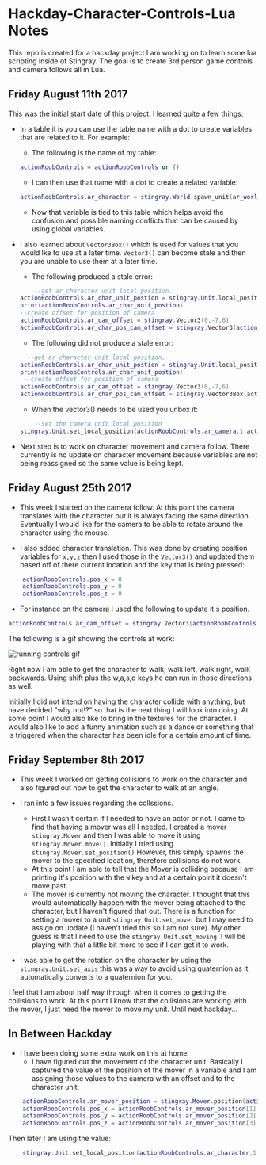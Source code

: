 # Hackday-Character-Controls-Lua Notes
This repo is created for a hackday project I am working on to learn some lua scripting inside of Stingray. The goal is to create 3rd person game controls and camera follows all in Lua.

## Friday August 11th 2017
 
This was the initial start date of this project. I learned quite a few things:

* In a table it is you can use the table name with a dot to create variables that are related to it. For example:
    * The following is the name of my table:
    ```lua
    actionRoobControls = actionRoobControls or {}
    ```


    * I can then use that name with a dot to create a related variable:
    ```lua
    actionRoobControls.ar_character = stingray.World.spawn_unit(ar_world, "content/models/character/actionRoob/actionRoobStingrayScale", stingray.Vector3(0,0,0))
    ```

    * Now that variable is tied to this table which helps avoid the confusion and possible naming conflicts that can be caused by using global variables.

* I also learned about `Vector3Box()` which is used for values that you would lke to use at a later time. `Vector3()` can become stale and then you are unable to use them at a later time.
    * The following produced a stale error:
    ```lua
        --get ar_character unit local position.
    actionRoobControls.ar_char_unit_postion = stingray.Unit.local_position(actionRoobControls.ar_character,1)
    print(actionRoobControls.ar_char_unit_postion)
    --create offset for position of camera
    actionRoobControls.ar_cam_offset = stingray.Vector3(0,-7,6)
    actionRoobControls.ar_char_pos_cam_offset = stingray.Vector3(actionRoobControls.ar_char_unit_postion + actionRoobControls.ar_cam_offset)
    ```
    * The following did not produce a stale error:
    ```lua
      --get ar_character unit local position.
    actionRoobControls.ar_char_unit_postion = stingray.Unit.local_position(actionRoobControls.ar_character,1)
    print(actionRoobControls.ar_char_unit_postion)
     --create offset for position of camera
    actionRoobControls.ar_cam_offset = stingray.Vector3(0,-7,6)
    actionRoobControls.ar_char_pos_cam_offset = stingray.Vector3Box(actionRoobControls.ar_char_unit_postion + actionRoobControls.ar_cam_offset)
    ```
    * When the vector3() needs to be used you unbox it:
    ```lua
        --set the camera unit local position
    stingray.Unit.set_local_position(actionRoobControls.ar_camera,1,actionRoobControls.ar_char_pos_cam_offset:unbox())
    ```
* Next step is to work on character movement and camera follow. There currently is no update on character movement because variables are not being reassigned so the same value is being kept.

## Friday August 25th 2017

* This week I started on the camera follow. At this point the camera translates with the character but it is always facing the same direction. Eventually I would like for the camera to be able to rotate around the character using the mouse.

* I also added character translation. This was done by creating position variables for `x,y,z` then I used those in the `Vector3()` and updated them based off of there current location and the key that is being pressed:
```lua
    actionRoobControls.pos_x = 0
    actionRoobControls.pos_y = 0
    actionRoobControls.pos_z = 0
```
* For instance on the camera I used the following to update it's position.

```lua
actionRoobControls.ar_cam_offset = stingray.Vector3(actionRoobControls.pos_x,actionRoobControls.pos_y -7,actionRoobControls.pos_z +6)
```
The following is a gif showing the controls at work:

![running controls gif][logo]

[logo]: https://github.com/santosd/Hackday-Character-Controls-Lua/blob/master/images/gifs/LUA_animControllerHackday01.gif "Logo Title Text 2"

Right now I am able to get the character to walk, walk left, walk right, walk backwards. Using shift plus the w,a,s,d keys he can run in those directions as well.

Initially I did not intend on having the character collide with anything, but have decided "why not!?" so that is the next thing I will look into doing. At some point I would also like to bring in the textures for the character. I would also like to add a funny animation such as a dance or something that is triggered when the character has been idle for a certain amount of time.

## Friday September 8th 2017

* This week I worked on getting collisions to work on the character and also figured out how to get the character to walk at an angle.

* I ran into a few issues regarding the collssions.
    * First I wasn't certain if I needed to have an actor or not. I came to find that having a mover was all I needed. I created a mover `stingray.Mover` and then I was able to move it using `stingray.Mover.move()`. Initially I tried using `stingray.Mover.set_position()` However, this simply spawns the mover to the specified location, therefore collisions do not work.
    * At this point I am able to tell that the Mover is colliding because I am printing it's position with the `W` key and at a certain point it doesn't move past.
    * The mover is currently not moving the character. I thought that this would automatically happen with the mover being attached to the character, but I haven't figured that out. There is a function for setting a mover to a unit `stingray.Unit.set_mover` but I may need to assign on update (I haven't tried this so I am not sure). My other guess is that I need to use the `stingray.Unit.set_moving`. I will be playing with that a little bit more to see if I can get it to work.

* I was able to get the rotation on the character by using the `stingray.Unit.set_axis` this was a way to avoid using quaternion as it automatically converts to a quaternion for you.

I feel that I am about half way through when it comes to getting the collisions to work. At this point I know that the collisions are working with the mover, I just need the mover to move my unit. Until next hackday...

## In Between Hackday

* I have been doing some extra work on this at home.
    * I have figured out the movement of the character unit. Basically I captured the value of the position of the mover in a variable and I am assigning those values to the camera with an offset and to the character unit:

```lua
    actionRoobControls.ar_mover_position = stingray.Mover.position(actionRoobControls.ar_mover)
    actionRoobControls.pos_x = actionRoobControls.ar_mover_position[1]
    actionRoobControls.pos_y = actionRoobControls.ar_mover_position[2]
    actionRoobControls.pos_z = actionRoobControls.ar_mover_position[3]
```
Then later I am using the value:

```lua
    stingray.Unit.set_local_position(actionRoobControls.ar_character,1,stingray.Vector3(actionRoobControls.pos_x,actionRoobControls.pos_y,actionRoobControls.pos_z))
```